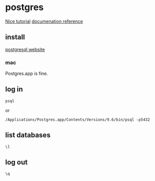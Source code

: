 # postgres

[Nice tutorial](https://www.tutorialspoint.com/postgresql/postgresql_create_database.htm)
[documenation reference](https://www.postgresql.org/docs/9.4/static/app-psql.html)

## install
[postgresql website](https://www.postgresql.org/download/)

### mac
Postgres.app is fine.

## log in

```
psql
```

or 
```
/Applications/Postgres.app/Contents/Versions/9.6/bin/psql -p5432
```

## list databases
```
\l
```

## log out
```
\q
```